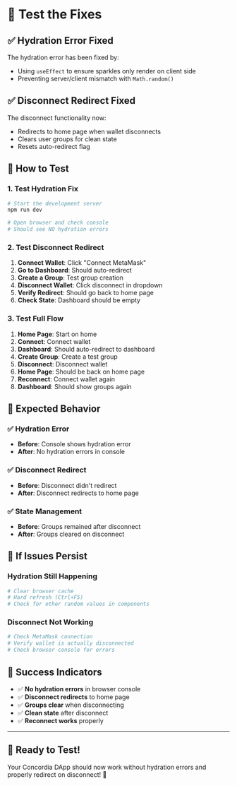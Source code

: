 # 🧪 Test the Fixes

## ✅ **Hydration Error Fixed**

The hydration error has been fixed by:
- Using `useEffect` to ensure sparkles only render on client side
- Preventing server/client mismatch with `Math.random()`

## ✅ **Disconnect Redirect Fixed**

The disconnect functionality now:
- Redirects to home page when wallet disconnects
- Clears user groups for clean state
- Resets auto-redirect flag

## 🧪 **How to Test**

### 1. Test Hydration Fix
```bash
# Start the development server
npm run dev

# Open browser and check console
# Should see NO hydration errors
```

### 2. Test Disconnect Redirect
1. **Connect Wallet**: Click "Connect MetaMask"
2. **Go to Dashboard**: Should auto-redirect
3. **Create a Group**: Test group creation
4. **Disconnect Wallet**: Click disconnect in dropdown
5. **Verify Redirect**: Should go back to home page
6. **Check State**: Dashboard should be empty

### 3. Test Full Flow
1. **Home Page**: Start on home
2. **Connect**: Connect wallet
3. **Dashboard**: Should auto-redirect to dashboard
4. **Create Group**: Create a test group
5. **Disconnect**: Disconnect wallet
6. **Home Page**: Should be back on home page
7. **Reconnect**: Connect wallet again
8. **Dashboard**: Should show groups again

## 🎯 **Expected Behavior**

### ✅ **Hydration Error**
- **Before**: Console shows hydration error
- **After**: No hydration errors in console

### ✅ **Disconnect Redirect**
- **Before**: Disconnect didn't redirect
- **After**: Disconnect redirects to home page

### ✅ **State Management**
- **Before**: Groups remained after disconnect
- **After**: Groups cleared on disconnect

## 🚨 **If Issues Persist**

### Hydration Still Happening
```bash
# Clear browser cache
# Hard refresh (Ctrl+F5)
# Check for other random values in components
```

### Disconnect Not Working
```bash
# Check MetaMask connection
# Verify wallet is actually disconnected
# Check browser console for errors
```

## 🎉 **Success Indicators**

- ✅ **No hydration errors** in browser console
- ✅ **Disconnect redirects** to home page
- ✅ **Groups clear** when disconnecting
- ✅ **Clean state** after disconnect
- ✅ **Reconnect works** properly

---

## 🚀 **Ready to Test!**

Your Concordia DApp should now work without hydration errors and properly redirect on disconnect! 🎯 
